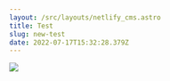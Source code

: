 ```yaml
---
layout: /src/layouts/netlify_cms.astro
title: Test
slug: new-test
date: 2022-07-17T15:32:28.379Z
---
```



![](/uploads/msrh0c0.jpg)